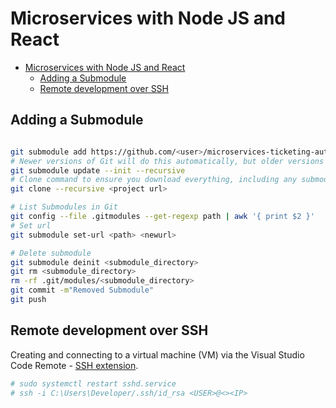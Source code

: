 # Microservices with Node JS and React
- [Microservices with Node JS and React](#microservices-with-node-js-and-react)
  - [Adding a Submodule](#adding-a-submodule)
  - [Remote development over SSH](#remote-development-over-ssh)
  
## Adding a Submodule

```sh

git submodule add https://github.com/<user>/microservices-ticketing-auth auth
# Newer versions of Git will do this automatically, but older versions will require you to explicitly tell Git to download the contents of submodule
git submodule update --init --recursive
# Clone command to ensure you download everything, including any submodules
git clone --recursive <project url>

# List Submodules in Git
git config --file .gitmodules --get-regexp path | awk '{ print $2 }'
# Set url 
git submodule set-url <path> <newurl>

# Delete submodule
git submodule deinit <submodule_directory>
git rm <submodule_directory>
rm -rf .git/modules/<submodule_directory>
git commit -m"Removed Submodule"
git push
```
## Remote development over SSH
Creating and connecting to a virtual machine (VM) via the Visual Studio Code Remote - [SSH extension](https://code.visualstudio.com/docs/remote/ssh-tutorial). 
```sh
# sudo systemctl restart sshd.service
# ssh -i C:\Users\Developer/.ssh/id_rsa <USER>@<><IP>
```